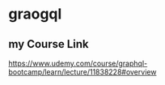 # graogql

## my Course Link

https://www.udemy.com/course/graphql-bootcamp/learn/lecture/11838228#overview